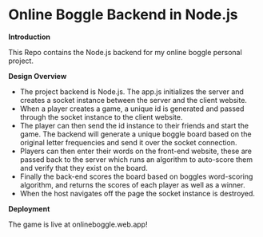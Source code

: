 # Online Boggle Backend in Node.js

**Introduction**

This Repo contains the Node.js backend for my online boggle personal project.

**Design Overview**
 - The project backend is Node.js. The app.js initializes the server and creates a socket instance between the server and the client website.
 - When a player creates a game, a unique id is generated and passed through the socket instance to the client website.
 - The player can then send the id instance to their friends and start the game. The backend will generate a unique boggle board based on the original letter frequencies and send it over the socket connection.
 - Players can then enter their words on the front-end website, these are passed back to the server which runs an algorithm to auto-score them and verify that they exist on the board. 
 - Finally the back-end scores the board based on boggles word-scoring algorithm, and returns the scores of each player as well as a winner. 
 - When the host navigates off the page the socket instance is destroyed. 

**Deployment**

The game is live at onlineboggle.web.app!
